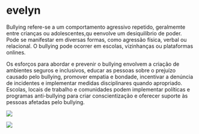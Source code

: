 # evelyn

   Bullying  refere-se a um comportamento agressivo repetido, geralmemte entre crianças ou adolescentes,qu eenvolve um desiquilíbrio de poder. Pode se manifestar em diversas formas, como agressão física, verbal ou relacional. 
   O bullying pode ocorrer em escolas, vizinhanças ou plataformas onlines.

  Os esforços para abordar e prevenir o bullying envolvem a criação de ambientes seguros e inclusivos, educar as pessoas sobre o prejuízo causado pelo bullying, promover empatia e bondade, incentivar a denúncia de incidentes e implementar medidas disciplinares quando apropriado. Escolas, locais de trabalho e comunidades podem implementar políticas e programas anti-bullying para criar conscientização e oferecer suporte às pessoas afetadas pelo bullying.
    
![](https://direcionalescolas.com.br/wp-content/uploads/2022/04/dica-bullying.jpg)


![]([https://direcionalescolas.com.br/wp-content/uploads/2022/04/dica-bullying.jpg](https://www.google.com/imgres?imgurl=https%3A%2F%2Fwww.es.gov.br%2FMedia%2FPortalES%2F_Profiles%2Fc4d8c6e6%2Fd8d1f292%2F4014587.jpg%3Fv%3D637836328077909220&tbnid=0B4jh3zkAb2PwM&vet=12ahUKEwjI3bbrgPuBAxXYNbkGHeGcAU4QMygWegUIARCTAQ..i&imgrefurl=https%3A%2F%2Fwww.es.gov.br%2FNoticia%2Facoes-de-combate-ao-bullying-sao-realizadas-em-escola-de-aracruz&docid=wQQ23svN-KrFvM&w=960&h=640&q=bullying&ved=2ahUKEwjI3bbrgPuBAxXYNbkGHeGcAU4QMygWegUIARCTAQ)https://www.google.com/imgres?imgurl=https%3A%2F%2Fwww.es.gov.br%2FMedia%2FPortalES%2F_Profiles%2Fc4d8c6e6%2Fd8d1f292%2F4014587.jpg%3Fv%3D637836328077909220&tbnid=0B4jh3zkAb2PwM&vet=12ahUKEwjI3bbrgPuBAxXYNbkGHeGcAU4QMygWegUIARCTAQ..i&imgrefurl=https%3A%2F%2Fwww.es.gov.br%2FNoticia%2Facoes-de-combate-ao-bullying-sao-realizadas-em-escola-de-aracruz&docid=wQQ23svN-KrFvM&w=960&h=640&q=bullying&ved=2ahUKEwjI3bbrgPuBAxXYNbkGHeGcAU4QMygWegUIARCTAQ)
